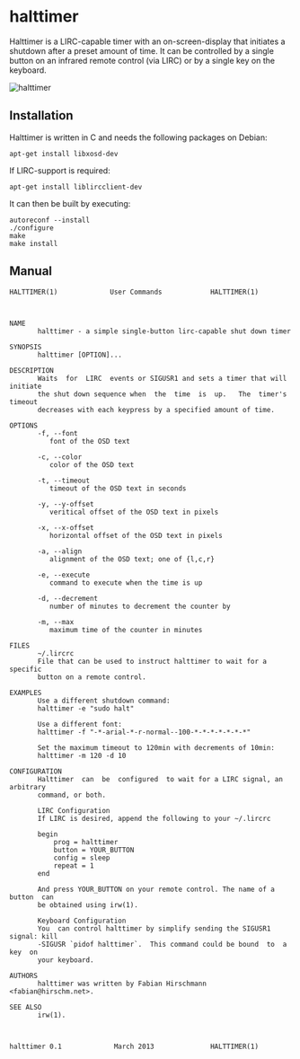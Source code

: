 # halttimer

Halttimer is a LIRC-capable timer with an on-screen-display that initiates
a shutdown after a preset amount of time. It can be controlled by a single
button on an infrared remote control (via LIRC) or by a single key on the
keyboard.

![halttimer](http://static.0x0b.de/misc/halttimer.png)

## Installation

Halttimer is written in C and needs the following packages on Debian:

    apt-get install libxosd-dev

If LIRC-support is required:

    apt-get install liblircclient-dev

It can then be built by executing:

    autoreconf --install
    ./configure
    make
    make install

## Manual
    HALTTIMER(1)			 User Commands			  HALTTIMER(1)
    
    
    
    NAME
           halttimer - a simple single-button lirc-capable shut down timer
    
    SYNOPSIS
           halttimer [OPTION]...
    
    DESCRIPTION
           Waits  for  LIRC  events or SIGUSR1 and sets a timer that will initiate
           the shut down sequence when  the  time  is  up.	 The  timer's  timeout
           decreases with each keypress by a specified amount of time.
    
    OPTIONS
           -f, --font
    	      font of the OSD text
    
           -c, --color
    	      color of the OSD text
    
           -t, --timeout
    	      timeout of the OSD text in seconds
    
           -y, --y-offset
    	      veritical offset of the OSD text in pixels
    
           -x, --x-offset
    	      horizontal offset of the OSD text in pixels
    
           -a, --align
    	      alignment of the OSD text; one of {l,c,r}
    
           -e, --execute
    	      command to execute when the time is up
    
           -d, --decrement
    	      number of minutes to decrement the counter by
    
           -m, --max
    	      maximum time of the counter in minutes
    
    FILES
           ~/.lircrc
    	   File that can be used to instruct halttimer to wait for a specific
    	   button on a remote control.
    
    EXAMPLES
           Use a different shutdown command:
           halttimer -e "sudo halt"
    
           Use a different font:
           halttimer -f "-*-arial-*-r-normal--100-*-*-*-*-*-*-*"
    
           Set the maximum timeout to 120min with decrements of 10min:
           halttimer -m 120 -d 10
    
    CONFIGURATION
           Halttimer  can  be  configured  to wait for a LIRC signal, an arbitrary
           command, or both.
    
           LIRC Configuration
           If LIRC is desired, append the following to your ~/.lircrc
    
    	   begin
    	       prog = halttimer
    	       button = YOUR_BUTTON
    	       config = sleep
    	       repeat = 1
    	   end
    
           And press YOUR_BUTTON on your remote control. The name of a button  can
           be obtained using irw(1).
    
           Keyboard Configuration
           You  can control halttimer by simplify sending the SIGUSR1 signal: kill
           -SIGUSR `pidof halttimer`.  This command could be bound	to  a  key  on
           your keyboard.
    
    AUTHORS
           halttimer was written by Fabian Hirschmann <fabian@hirschm.net>.
    
    SEE ALSO
           irw(1).
    
    
    
    halttimer 0.1			  March 2013			  HALTTIMER(1)

